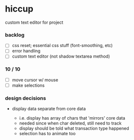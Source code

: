 # hiccup

custom text editor for project

### backlog

- [ ] css reset; essential css stuff (font-smoothing, etc)
- [ ] error handling
- [ ] custom text editor (not shadow textarea method)

### 10 / 10

- [ ] move cursor w/ mouse
- [ ] make selections

### design decisions

- display data separate from core data

  - i.e. display has array of chars that 'mirrors' core data
  - needed since when char deleted, still need to track
  - display should be told what transaction type happened
  - selection has to animate too
